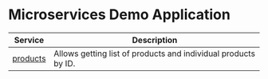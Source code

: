 # Microservices Demo Application

| Service | Description |
| --- | --- |
| [products](./src/products/) | Allows getting list of products and individual products by ID. |
